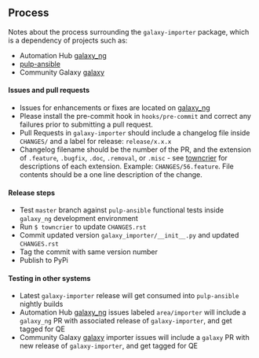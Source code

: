 ## Process

Notes about the process surrounding the `galaxy-importer` package, which is a dependency of projects such as:
* Automation Hub [galaxy_ng](https://github.com/ansible/galaxy_ng)
* [pulp-ansible](https://github.com/pulp/pulp-ansible)
* Community Galaxy [galaxy](https://github.com/ansible/galaxy)

#### Issues and pull requests

* Issues for enhancements or fixes are located on [galaxy_ng](https://github.com/ansible/galaxy_ng)
* Please install the pre-commit hook in `hooks/pre-commit` and correct any failures prior to submitting a pull request.
* Pull Requests in `galaxy-importer` should include a changelog file inside `CHANGES/` and a label for release: `release/x.x.x`
* Changelog filename should be the number of the PR, and the extension of `.feature`, `.bugfix`, `.doc`, `.removal`, or `.misc` - see [towncrier](https://github.com/hawkowl/towncrier#news-fragments) for descriptions of each extension. Example: `CHANGES/56.feature`. File contents should be a one line description of the change.

#### Release steps

* Test `master` branch against `pulp-ansible` functional tests inside `galaxy_ng` development environment
* Run `$ towncrier` to update `CHANGES.rst`
* Commit updated version `galaxy_importer/__init__.py` and updated `CHANGES.rst`
* Tag the commit with same version number
* Publish to PyPi

#### Testing in other systems

* Latest `galaxy-importer` release will get consumed into `pulp-ansible` nightly builds
* Automation Hub [galaxy_ng](https://github.com/ansible/galaxy_ng) issues labeled `area/importer` will include a `galaxy_ng` PR with associated release of `galaxy-importer`, and get tagged for QE
* Community Galaxy [galaxy](https://github.com/ansible/galaxy) importer issues will include a `galaxy` PR with new release of `galaxy-importer`, and get tagged for QE
